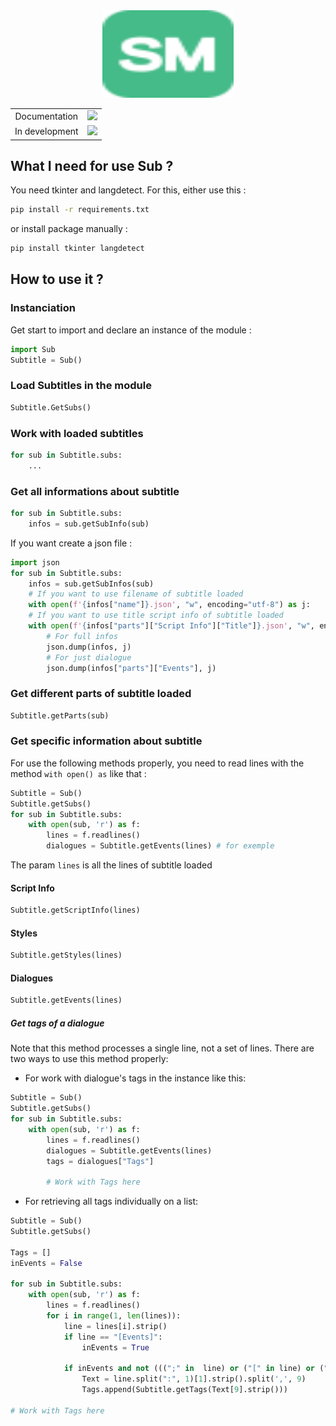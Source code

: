<div align="center">
    <a href="https://github.com/benjamin-brl/sub" target="_blank">
        <img src="/doc/assets/logo.svg" alt="Sub Logo" width="210" height="140"></img>
    </a>
</div>
<table>
    <tbody>
        <tr>
            <td align="center">Documentation</td>
            <td align="center">
                <a href="https://github.com/benjamin-brl/sub/wiki"><img src="https://img.shields.io/badge/v1-transparent?logo=read-the-docs&logoColor=white&label=docs&color=blue"></a>
            </td>
        </tr>
        <tr>
            <td align="center">In development</td>
            <td align="center">
                <img src="https://img.shields.io/badge/off-grey?logoColor=black&label=on&labelColor=green">
            </td>
        </tr>
    </tbody>
</table>

## What I need for use Sub ?
You need tkinter and langdetect. For this, either use this :
```sh
pip install -r requirements.txt
```
or install package manually :
```sh
pip install tkinter langdetect
```

## How to use it ?
### Instanciation
Get start to import and declare an instance of the module :
```py
import Sub
Subtitle = Sub()
```

### Load Subtitles in the module
```py
Subtitle.GetSubs()
```

### Work with loaded subtitles
```py
for sub in Subtitle.subs:
    ...
```

### Get all informations about subtitle
```py
for sub in Subtitle.subs:
    infos = sub.getSubInfo(sub)
```
If you want create a json file :
```py
import json
for sub in Subtitle.subs:
    infos = sub.getSubInfos(sub)
    # If you want to use filename of subtitle loaded
    with open(f'{infos["name"]}.json', "w", encoding="utf-8") as j:
    # If you want to use title script info of subtitle loaded
    with open(f'{infos["parts"]["Script Info"]["Title"]}.json', "w", encoding="utf-8") as j:
        # For full infos
        json.dump(infos, j)
        # For just dialogue
        json.dump(infos["parts"]["Events"], j)
```

### Get different parts of subtitle loaded
```py
Subtitle.getParts(sub)
```

### Get specific information about subtitle
For use the following methods properly, you need to read lines with the method `with open() as` like that :
```py
Subtitle = Sub()
Subtitle.getSubs()
for sub in Subtitle.subs:
    with open(sub, 'r') as f:
        lines = f.readlines()
        dialogues = Subtitle.getEvents(lines) # for exemple
```
The param `lines` is all the lines of subtitle loaded

#### Script Info
```py
Subtitle.getScriptInfo(lines)
```

#### Styles
```py
Subtitle.getStyles(lines)
```

#### Dialogues
```py
Subtitle.getEvents(lines)
```
##### Get tags of a dialogue
Note that this method processes a single line, not a set of lines. There are two ways to use this method properly:
- For work with dialogue's tags in the instance like this:
```py
Subtitle = Sub()
Subtitle.getSubs()
for sub in Subtitle.subs:
    with open(sub, 'r') as f:
        lines = f.readlines()
        dialogues = Subtitle.getEvents(lines)
        tags = dialogues["Tags"]

        # Work with Tags here
```
- For retrieving all tags individually on a list:
```py
Subtitle = Sub()
Subtitle.getSubs()

Tags = []
inEvents = False

for sub in Subtitle.subs:
    with open(sub, 'r') as f:
        lines = f.readlines()
        for i in range(1, len(lines)):
            line = lines[i].strip()
            if line == "[Events]":
                inEvents = True

            if inEvents and not (((";" in  line) or ("[" in line) or ("Format:" in line) or ("Comment:" in line)) or line == ''):
                Text = line.split(":", 1)[1].strip().split(',', 9)
                Tags.append(Subtitle.getTags(Text[9].strip()))

# Work with Tags here
```